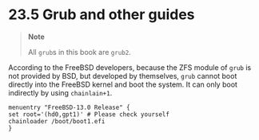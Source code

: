 # 23.5 Grub and other guides

>**Note**
>
>All `grub`s in this book are `grub2`.


According to the FreeBSD developers, because the ZFS module of `grub` is not provided by BSD, but developed by themselves, `grub` cannot boot directly into the FreeBSD kernel and boot the system. It can only boot indirectly by using `chainlain+1`.

```
menuentry "FreeBSD-13.0 Release" {
set root='(hd0,gpt1)' # Please check yourself
chainloader /boot/boot1.efi
}
```
